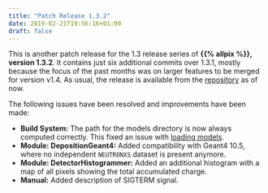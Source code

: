 ```yaml
---
title: "Patch Release 1.3.2"
date: 2019-02-21T19:56:16+01:00
draft: false
---
```


This is another patch release for the 1.3 release series of  **{{% allpix %}}, version 1.3.2**. It contains just six additional commits over 1.3.1, mostly because the focus of the past months was on larger features to be merged for version v1.4. As usual, the release is available from the [repository](https://gitlab.cern.ch/allpix-squared/allpix-squared/) as of now.

The following issues have been resolved and improvements have been made:
<!--more-->

* **Build System:** The path for the models directory is now always computed correctly. This fixed an issue with [loading models](https://gitlab.cern.ch/allpix-squared/allpix-squared/issues/151).
* **Module: DepositionGeant4:** Added compatibility with Geant4 10.5, where no independent `NEUTRONXS` dataset is present anymore.
* **Module: DetectorHistogrammer:** Added an additional histogram with a map of all pixels showing the total accumulated charge.
* **Manual:** Added description of SIGTERM signal.

